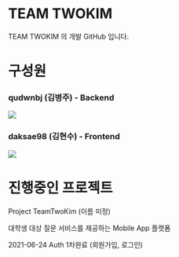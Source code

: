 # TEAM TWOKIM

TEAM TWOKIM 의 개발 GitHub 입니다.

# 구성원

### qudwnbj (김병주) - Backend

<a href="https://github.com/qudwnbj">
<img src="https://img.shields.io/badge/-qudwnbj-181717?style=flat-square&logo=Github"/>
</a>

### daksae98 (김현수) - Frontend
<a href="https://github.com/daksae98">
<img src="https://img.shields.io/badge/-daksae98-181717?style=flat-square&logo=Github"/>
</a>

# 진행중인 프로젝트

Project TeamTwoKim (이름 미정)

대학생 대상 질문 서비스를 제공하는 
Mobile App 플랫폼

2021-06-24
Auth 1차완료 (회원가입, 로그인)
